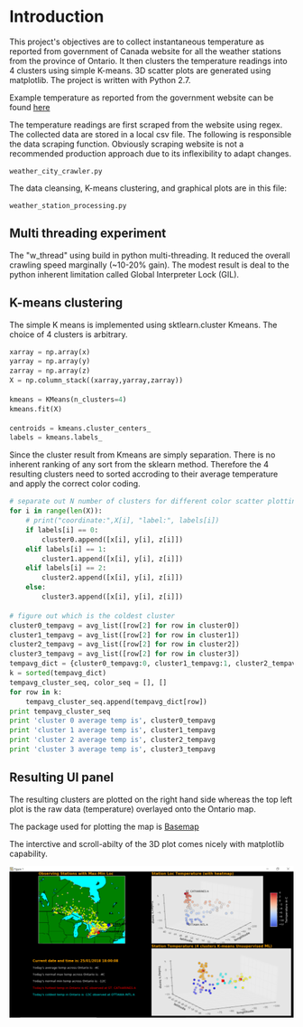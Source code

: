 # Introduction

This project's objectives are to collect instantaneous temperature as reported from government of Canada website for all the weather stations from the province of Ontario. It then clusters the temperature readings into 4 clusters using simple K-means.  3D scatter plots are generated using matplotlib.  The project is written with Python 2.7.

Example temperature as reported from the government website can be found [here](https://weather.gc.ca/city/pages/on-82_metric_e.html)

The temperature readings are first scraped from the website using regex. The collected data are stored in a local csv file.  The following is responsible the data scraping function.  Obviously scraping website is not a recommended production approach due to its inflexibility to adapt changes.

	weather_city_crawler.py

The data cleansing, K-means clustering, and graphical plots are in this file:

	weather_station_processing.py

## Multi threading experiment

The "w_thread" using build in python multi-threading. It reduced the overall crawling speed marginally (~10-20% gain).  The modest result is deal to the python inherent limitation called Global Interpreter Lock (GIL).

## K-means clustering

The simple K means is implemented using sktlearn.cluster Kmeans.  The choice of 4 clusters is arbitrary.

```python
xarray = np.array(x)
yarray = np.array(y)
zarray = np.array(z)
X = np.column_stack((xarray,yarray,zarray))

kmeans = KMeans(n_clusters=4)
kmeans.fit(X)

centroids = kmeans.cluster_centers_
labels = kmeans.labels_

```

Since the cluster result from Kmeans are simply separation. There is no inherent ranking of any sort from the sklearn method.  Therefore the 4 resulting clusters need to sorted accroding to their average temperature and apply the correct color coding. 


```python
# separate out N number of clusters for different color scatter plotting
for i in range(len(X)):
    # print("coordinate:",X[i], "label:", labels[i])
    if labels[i] == 0:
    	cluster0.append([x[i], y[i], z[i]])
    elif labels[i] == 1:
    	cluster1.append([x[i], y[i], z[i]])
    elif labels[i] == 2:
    	cluster2.append([x[i], y[i], z[i]])
    else:
		cluster3.append([x[i], y[i], z[i]])

# figure out which is the coldest cluster
cluster0_tempavg = avg_list([row[2] for row in cluster0])
cluster1_tempavg = avg_list([row[2] for row in cluster1])
cluster2_tempavg = avg_list([row[2] for row in cluster2])
cluster3_tempavg = avg_list([row[2] for row in cluster3])
tempavg_dict = {cluster0_tempavg:0, cluster1_tempavg:1, cluster2_tempavg:2, cluster3_tempavg:3}
k = sorted(tempavg_dict)
tempavg_cluster_seq, color_seq = [], []
for row in k:
	tempavg_cluster_seq.append(tempavg_dict[row])
print tempavg_cluster_seq
print 'cluster 0 average temp is', cluster0_tempavg
print 'cluster 1 average temp is', cluster1_tempavg
print 'cluster 2 average temp is', cluster2_tempavg
print 'cluster 3 average temp is', cluster3_tempavg

```

## Resulting UI panel 

The resulting clusters are plotted on the right hand side whereas the top left plot is the raw data (temperature) overlayed onto the Ontario map.

The package used for plotting the map is [Basemap](https://matplotlib.org/basemap/)

The interctive and scroll-abilty of the 3D plot comes nicely with matplotlib capability. 

![image stack layer](https://github.com/dennylslee/temperature-kmeans-cluster-3d-vis/blob/master/weather_vis_panel.png)
